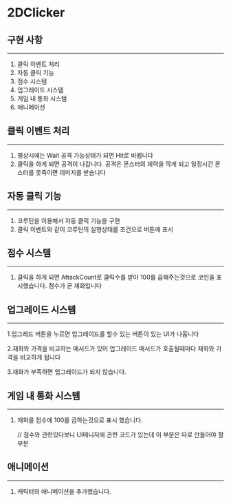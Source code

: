 # 2DClicker


 ## 구현 사항
 ---
 1. 클릭 이벤트 처리
 2. 자동 클릭 기능
 3. 점수 시스템
 4. 업그레이드 시스템
 5. 게임 내 통화 시스템
 6. 애니메이션

## 클릭 이벤트 처리
---
1. 평상시에는 Wait 공격 가능상태가 되면 Hit로 바뀝니다
2. 클릭을 하게 되면 공격이 나갑니다. 공격은 몬스터의 체력을 깍게 되고 일정시간 몬스터를 못죽이면 데미지를 받습니다


## 자동 클릭 기능
---
1. 코루틴을 이용해서 자동 클릭 기능을 구현
2. 클릭 이벤트와 같이 코루틴의 실행상태를 조건으로 버튼에 표시


## 점수 시스템
---
1. 클릭을 하게 되면 AttackCount로 클릭수를 받아 100를 곱해주는것으로 코인을 표시했습니다. 점수가 곧 재화입니다


## 업그레이드 시스템
---
1.업그레드 버튼을 누르면 업그레이드를 할수 있는 버튼이 있는 UI가 나옵니다

2.재화와 가격을 비교하는 매서드가 있어  업그레이드 매서드가 호출될때마다 재화와 가격을 비교하게 됩니다
   
3.재화가 부족하면 업그레이드가 되지 않습니다.

## 게임 내 통화 시스템
---
1. 재화를 점수에 100를 곱하는것으로 표시 했습니다.
   
   // 점수와 관련있다보니 UI매니저에 관련 코드가 있는데 이 부분은 따로 만들어야 할 부분

## 애니메이션
---
1. 캐릭터의 애니메이션을 추가했습니다.
   
   
   
